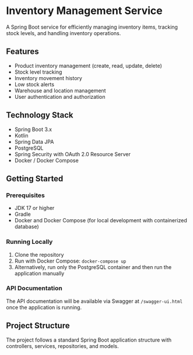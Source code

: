 # Inventory Management Service

A Spring Boot service for efficiently managing inventory items, tracking stock levels, and handling inventory operations.

## Features

- Product inventory management (create, read, update, delete)
- Stock level tracking
- Inventory movement history
- Low stock alerts
- Warehouse and location management
- User authentication and authorization

## Technology Stack

- Spring Boot 3.x
- Kotlin
- Spring Data JPA
- PostgreSQL
- Spring Security with OAuth 2.0 Resource Server
- Docker / Docker Compose

## Getting Started

### Prerequisites

- JDK 17 or higher
- Gradle
- Docker and Docker Compose (for local development with containerized database)

### Running Locally

1. Clone the repository
2. Run with Docker Compose: `docker-compose up`
3. Alternatively, run only the PostgreSQL container and then run the application manually

### API Documentation

The API documentation will be available via Swagger at `/swagger-ui.html` once the application is running.

## Project Structure

The project follows a standard Spring Boot application structure with controllers, services, repositories, and models.
